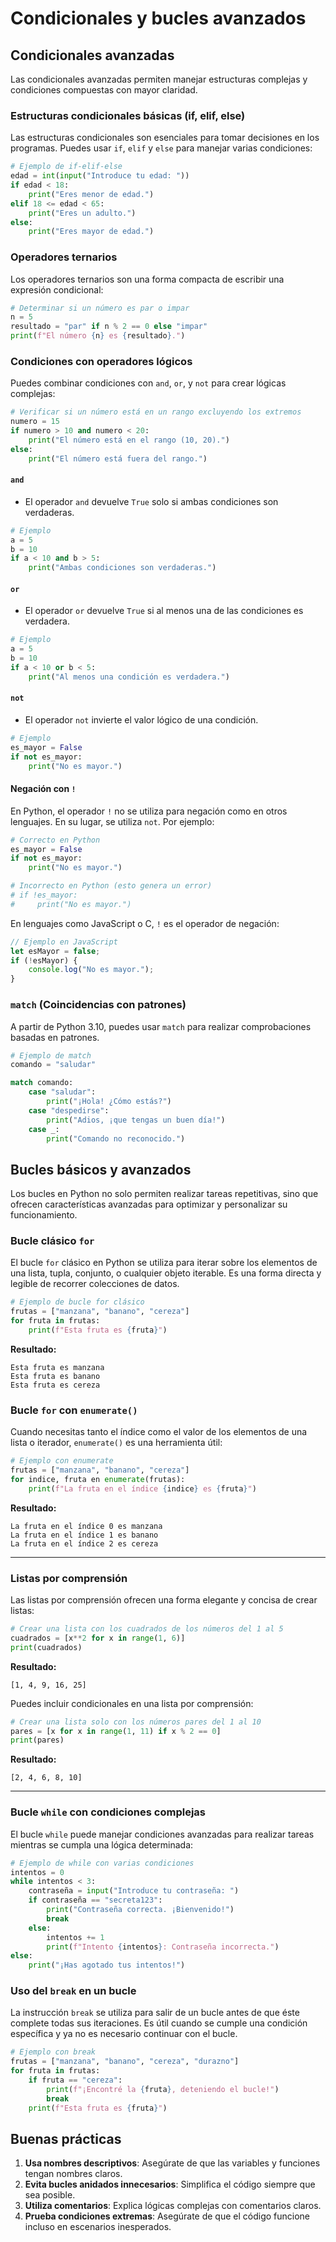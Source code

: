# Condicionales y bucles avanzados

## **Condicionales avanzadas**
Las condicionales avanzadas permiten manejar estructuras complejas y condiciones compuestas con mayor claridad.

### **Estructuras condicionales básicas (if, elif, else)**
Las estructuras condicionales son esenciales para tomar decisiones en los programas. Puedes usar `if`, `elif` y `else` para manejar varias condiciones:

```python
# Ejemplo de if-elif-else
edad = int(input("Introduce tu edad: "))
if edad < 18:
    print("Eres menor de edad.")
elif 18 <= edad < 65:
    print("Eres un adulto.")
else:
    print("Eres mayor de edad.")
```



### **Operadores ternarios**
Los operadores ternarios son una forma compacta de escribir una expresión condicional:

```python
# Determinar si un número es par o impar
n = 5
resultado = "par" if n % 2 == 0 else "impar"
print(f"El número {n} es {resultado}.")
```


### **Condiciones con operadores lógicos**
Puedes combinar condiciones con `and`, `or`, y `not` para crear lógicas complejas:

```python
# Verificar si un número está en un rango excluyendo los extremos
numero = 15
if numero > 10 and numero < 20:
    print("El número está en el rango (10, 20).")
else:
    print("El número está fuera del rango.")
```

#### **`and`**
- El operador `and` devuelve `True` solo si ambas condiciones son verdaderas.

```python
# Ejemplo
a = 5
b = 10
if a < 10 and b > 5:
    print("Ambas condiciones son verdaderas.")
```

#### **`or`**
- El operador `or` devuelve `True` si al menos una de las condiciones es verdadera.

```python
# Ejemplo
a = 5
b = 10
if a < 10 or b < 5:
    print("Al menos una condición es verdadera.")
```

#### **`not`**
- El operador `not` invierte el valor lógico de una condición.

```python
# Ejemplo
es_mayor = False
if not es_mayor:
    print("No es mayor.")
```

#### **Negación con `!`**
En Python, el operador `!` no se utiliza para negación como en otros lenguajes. En su lugar, se utiliza `not`. Por ejemplo:

```python
# Correcto en Python
es_mayor = False
if not es_mayor:
    print("No es mayor.")

# Incorrecto en Python (esto genera un error)
# if !es_mayor:
#     print("No es mayor.")
```

En lenguajes como JavaScript o C, `!` es el operador de negación:

```javascript
// Ejemplo en JavaScript
let esMayor = false;
if (!esMayor) {
    console.log("No es mayor.");
}
```


### **`match` (Coincidencias con patrones)**
A partir de Python 3.10, puedes usar `match` para realizar comprobaciones basadas en patrones.

```python
# Ejemplo de match
comando = "saludar"

match comando:
    case "saludar":
        print("¡Hola! ¿Cómo estás?")
    case "despedirse":
        print("Adios, ¡que tengas un buen día!")
    case _:
        print("Comando no reconocido.")
```


## **Bucles básicos y avanzados**
Los bucles en Python no solo permiten realizar tareas repetitivas, sino que ofrecen características avanzadas para optimizar y personalizar su funcionamiento.

### **Bucle clásico `for`**
El bucle `for` clásico en Python se utiliza para iterar sobre los elementos de una lista, tupla, conjunto, o cualquier objeto iterable. Es una forma directa y legible de recorrer colecciones de datos.

```python
# Ejemplo de bucle for clásico
frutas = ["manzana", "banano", "cereza"]
for fruta in frutas:
    print(f"Esta fruta es {fruta}")
```

**Resultado:**
```
Esta fruta es manzana
Esta fruta es banano
Esta fruta es cereza
```

### **Bucle `for` con `enumerate()`**
Cuando necesitas tanto el índice como el valor de los elementos de una lista o iterador, `enumerate()` es una herramienta útil:

```python
# Ejemplo con enumerate
frutas = ["manzana", "banano", "cereza"]
for indice, fruta en enumerate(frutas):
    print(f"La fruta en el índice {indice} es {fruta}")
```
**Resultado:**
```
La fruta en el índice 0 es manzana
La fruta en el índice 1 es banano
La fruta en el índice 2 es cereza
```

---

### **Listas por comprensión**
Las listas por comprensión ofrecen una forma elegante y concisa de crear listas:

```python
# Crear una lista con los cuadrados de los números del 1 al 5
cuadrados = [x**2 for x in range(1, 6)]
print(cuadrados)
```
**Resultado:**
```
[1, 4, 9, 16, 25]
```

Puedes incluir condicionales en una lista por comprensión:

```python
# Crear una lista solo con los números pares del 1 al 10
pares = [x for x in range(1, 11) if x % 2 == 0]
print(pares)
```
**Resultado:**
```
[2, 4, 6, 8, 10]
```

---

### **Bucle `while` con condiciones complejas**
El bucle `while` puede manejar condiciones avanzadas para realizar tareas mientras se cumpla una lógica determinada:

```python
# Ejemplo de while con varias condiciones
intentos = 0
while intentos < 3:
    contraseña = input("Introduce tu contraseña: ")
    if contraseña == "secreta123":
        print("Contraseña correcta. ¡Bienvenido!")
        break
    else:
        intentos += 1
        print(f"Intento {intentos}: Contraseña incorrecta.")
else:
    print("¡Has agotado tus intentos!")
```

### **Uso del `break` en un bucle**
La instrucción `break` se utiliza para salir de un bucle antes de que éste complete todas sus iteraciones. Es útil cuando se cumple una condición específica y ya no es necesario continuar con el bucle.

```python
# Ejemplo con break
frutas = ["manzana", "banano", "cereza", "durazno"]
for fruta in frutas:
    if fruta == "cereza":
        print(f"¡Encontré la {fruta}, deteniendo el bucle!")
        break
    print(f"Esta fruta es {fruta}")
```

## **Buenas prácticas**
1. **Usa nombres descriptivos**: Asegúrate de que las variables y funciones tengan nombres claros.
2. **Evita bucles anidados innecesarios**: Simplifica el código siempre que sea posible.
3. **Utiliza comentarios**: Explica lógicas complejas con comentarios claros.
4. **Prueba condiciones extremas**: Asegúrate de que el código funcione incluso en escenarios inesperados.
